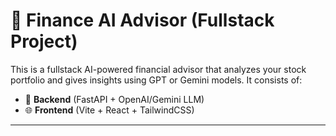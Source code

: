 # 💸 Finance AI Advisor (Fullstack Project)

This is a fullstack AI-powered financial advisor that analyzes your stock portfolio and gives insights using GPT or Gemini models. It consists of:

- 🧠 **Backend** (FastAPI + OpenAI/Gemini LLM)
- 🌐 **Frontend** (Vite + React + TailwindCSS)

---


